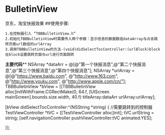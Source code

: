 # BulletinView
京东，淘宝快报效果
##使用步骤:
```
1.在控制器引入 “TBBBulletinView.h“
2.初始化TBBBulletinView时需要传入两个参数：显示信息的数据数组dataArray与点击跳转页面url数组的urlArray
3.调用TBBBulletinView的方法-(void)didSelectTocController:(urlBlock)block在block设置跳转页面与url进行页面跳转
```
**************************主要代码****************************
NSArray *dataArr = @[@"第一个快报消息",@"第二个快报消息",@"第三个快报消息",@"第四个快报消息"];
NSArray *urlArray = @[@"https://www.baidu.com",
                    @"http://www.163.com",
                    @"http://www.youku.com",
                    @"http://www.apple.com/cn/"];
TBBBulletinView *bView = [[TBBBulletinView alloc]initWithFrame:CGRectMake(0, 64.f, [UIScreen mainScreen].bounds.size.width, 40.f) titleArray:dataArr urlArray:urlArray];

[bView didSelectTocController:^(NSString *string) {
//需要跳转到的控制器
TestViewController *tVC = [[TestViewController alloc]init];
tVC.urlString = string;
[self.navigationController pushViewController:tVC animated:YES];

}];



